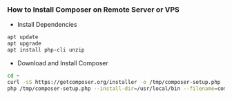 ### How to Install Composer on Remote Server or VPS

- Install Dependencies
```sh
apt update
apt upgrade
apt install php-cli unzip
```
- Download and Install Composer
```sh
cd ~
curl -sS https://getcomposer.org/installer -o /tmp/composer-setup.php
php /tmp/composer-setup.php --install-dir=/usr/local/bin --filename=composer
```
